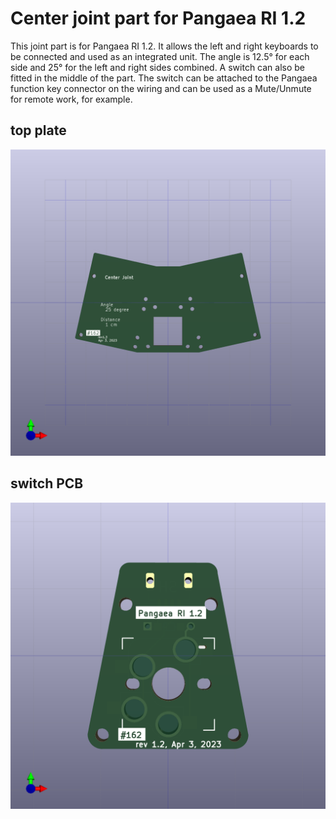 # Center joint part for Pangaea RI 1.2

This joint part is for Pangaea RI 1.2. It allows the left and right keyboards to be connected and used as an integrated unit. The angle is 12.5° for each side and 25° for the left and right sides combined.
A switch can also be fitted in the middle of the part. The switch can be attached to the Pangaea function key connector on the wiring and can be used as a Mute/Unmute for remote work, for example.

## top plate

![](images/2023-04-09_19_02_35.png)


## switch PCB

![](images/2023-04-09_19_02_02.png)
